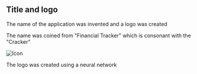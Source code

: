 ## Title and logo

The name of the application was invented
and a logo was created 

The name was coined from "Financial Tracker" which is 
consonant with the "Cracker"

![Icon](https://github.com/Vanya737/Finance/assets/144817452/51015316-7268-464c-9e97-31d93b651314)

The logo was created using a neural network
